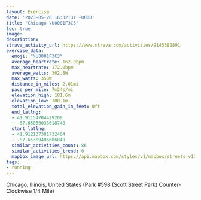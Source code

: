 ```yaml
---
layout: Exercise
date: '2023-05-26 16:32:31 +0000'
title: "Chicago \U0001F3C3"
toc: true
image:
description:
strava_activity_url: https://www.strava.com/activities/9145382891
exercise_data:
  emoji: "\U0001F3C3"
  average_heartrate: 162.0bpm
  max_heartrate: 172.0bpm
  average_watts: 302.8W
  max_watts: 350W
  distance_in_miles: 2.01mi
  pace_per_mile: 7m24s/mi
  elevation_high: 181.6m
  elevation_low: 180.1m
  total_elevation_gain_in_feet: 0ft
  end_latlng:
  - 41.91154704429209
  - -87.65056033618748
  start_latlng:
  - 41.912137381732464
  - -87.65309485606849
  similar_activities_count: 86
  similar_activities_trend: 0
  mapbox_image_url: https://api.mapbox.com/styles/v1/mapbox/streets-v11/static/path-5+787af2-1.0(e%7Bx~Fbl~uOCoA%40e%40RSZe%40Rc%40BQEi%40%40GZe%40HWLeABk%40Au%40FMNSAs%40%40A%5E%3F%40MKiR%40%5BF%5BAi%40BUG%7D%40%40uAZi%40TUPEb%40%3FNBFL%40RCX%3FtDD%60%40R%5CVN%7CACLANORYBQAg%40BaBI%7D%40KSWOMCwAFYNKTGZAxCFd%40RXVLfA%40XEPKR%5DD%5BAm%40Bq%40GuACOGMIIMEa%40C%7D%40FSDOLOVCNA%5E%40j%40AfABd%40DPJLZV%60%40AXDTC%5EMX%5BDQ%40wBEeAEWMSSKSCSA%7D%40DKDKHOPIXCl%40Df%40EfAHh%40LTVPfABZCRINON_%40EkADk%40CeACOMSQMSEiAEg%40%40QCUKKAYDi%40Ek%40DCBGLCBKBGHARJnDBvBAVExEJjBCr%40B%5CGh%40FTA%7CAFj%40D%60B),pin-s-s+e5b22e(-87.65138,41.91171),pin-s-f+89ae00(-87.64898,41.91094999999997)/auto/800x800?access_token=pk.eyJ1Ijoiam9zaGJlY2ttYW4iLCJhIjoiY205eWR2aDd1MWZ6djJrbXc4a3M0bWZleiJ9.XiG9OWkNcZk2QzjJbxLB4A
tags:
- running
---
```




Chicago, Illinois, United States (Park #598 (Scott Street Park) Counter-Clockwise 1/4 Mile)
